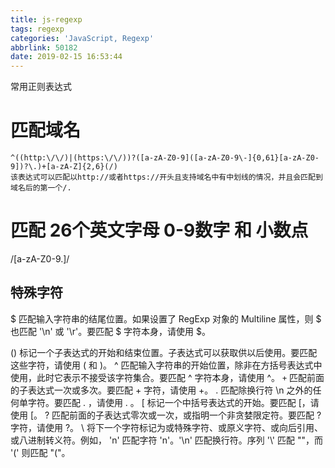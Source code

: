 ```yaml
---
title: js-regexp
tags: regexp
categories: 'JavaScript, Regexp'
abbrlink: 50182
date: 2019-02-15 16:53:44
---
```


常用正则表达式

<!-- more -->

# 匹配域名
```
^((http:\/\/)|(https:\/\/))?([a-zA-Z0-9]([a-zA-Z0-9\-]{0,61}[a-zA-Z0-9])?\.)+[a-zA-Z]{2,6}(/)
该表达式可以匹配以http://或者https://开头且支持域名中有中划线的情况，并且会匹配到域名后的第一个/.
```
# 匹配 26个英文字母 0-9数字 和 小数点

/[a-zA-Z0-9\.]/

## 特殊字符
$ 匹配输入字符串的结尾位置。如果设置了 RegExp 对象的 Multiline 属性，则 $ 也匹配 '\n' 或 '\r'。要匹配 $ 字符本身，请使用 \$。

() 标记一个子表达式的开始和结束位置。子表达式可以获取供以后使用。要匹配这些字符，请使用 \( 和 \)。
^ 匹配输入字符串的开始位置，除非在方括号表达式中使用，此时它表示不接受该字符集合。要匹配 ^ 字符本身，请使用 \^。
`+` 匹配前面的子表达式一次或多次。要匹配 + 字符，请使用 \+。
. 匹配除换行符 \n 之外的任何单字符。要匹配 . ，请使用 \. 。
[  标记一个中括号表达式的开始。要匹配 [，请使用 \[。
? 匹配前面的子表达式零次或一次，或指明一个非贪婪限定符。要匹配 ? 字符，请使用 \?。
\ 将下一个字符标记为或特殊字符、或原义字符、或向后引用、或八进制转义符。例如， 'n' 匹配字符 'n'。'\n' 匹配换行符。序列 '\\' 匹配 "\"，而 '\(' 则匹配 "("。
